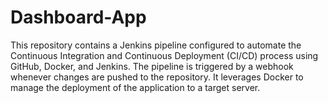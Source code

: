 # Dashboard-App
This repository contains a Jenkins pipeline configured to automate the Continuous Integration and Continuous Deployment (CI/CD) process using GitHub, Docker, and Jenkins. The pipeline is triggered by a webhook whenever changes are pushed to the repository. It leverages Docker to manage the deployment of the application to a target server.

